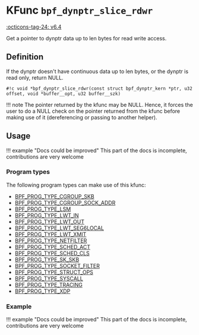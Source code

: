 # KFunc `bpf_dynptr_slice_rdwr`

<!-- [FEATURE_TAG](bpf_dynptr_slice_rdwr) -->
[:octicons-tag-24: v6.4](https://github.com/torvalds/linux/commit/b5964b968ac64c2ec2debee7518499113b27c34e)
<!-- [/FEATURE_TAG] -->

Get a pointer to dynptr data up to len bytes for read write access. 

## Definition

If the dynptr doesn't have continuous data up to len bytes, or the dynptr is read only, return NULL.

<!-- [KFUNC_DEF] -->
`#!c void *bpf_dynptr_slice_rdwr(const struct bpf_dynptr_kern *ptr, u32 offset, void *buffer__opt, u32 buffer__szk)`

!!! note
	The pointer returned by the kfunc may be NULL. Hence, it forces the user to do a NULL check on the pointer returned 
	from the kfunc before making use of it (dereferencing or passing to another helper).
<!-- [/KFUNC_DEF] -->

## Usage

!!! example "Docs could be improved"
    This part of the docs is incomplete, contributions are very welcome

### Program types

The following program types can make use of this kfunc:

<!-- [KFUNC_PROG_REF] -->
- [BPF_PROG_TYPE_CGROUP_SKB](../../program-types/BPF_PROG_TYPE_CGROUP_SKB.md)
- [BPF_PROG_TYPE_CGROUP_SOCK_ADDR](../../program-types/BPF_PROG_TYPE_CGROUP_SOCK_ADDR.md)
- [BPF_PROG_TYPE_LSM](../../program-types/BPF_PROG_TYPE_LSM.md)
- [BPF_PROG_TYPE_LWT_IN](../../program-types/BPF_PROG_TYPE_LWT_IN.md)
- [BPF_PROG_TYPE_LWT_OUT](../../program-types/BPF_PROG_TYPE_LWT_OUT.md)
- [BPF_PROG_TYPE_LWT_SEG6LOCAL](../../program-types/BPF_PROG_TYPE_LWT_SEG6LOCAL.md)
- [BPF_PROG_TYPE_LWT_XMIT](../../program-types/BPF_PROG_TYPE_LWT_XMIT.md)
- [BPF_PROG_TYPE_NETFILTER](../../program-types/BPF_PROG_TYPE_NETFILTER.md)
- [BPF_PROG_TYPE_SCHED_ACT](../../program-types/BPF_PROG_TYPE_SCHED_ACT.md)
- [BPF_PROG_TYPE_SCHED_CLS](../../program-types/BPF_PROG_TYPE_SCHED_CLS.md)
- [BPF_PROG_TYPE_SK_SKB](../../program-types/BPF_PROG_TYPE_SK_SKB.md)
- [BPF_PROG_TYPE_SOCKET_FILTER](../../program-types/BPF_PROG_TYPE_SOCKET_FILTER.md)
- [BPF_PROG_TYPE_STRUCT_OPS](../../program-types/BPF_PROG_TYPE_STRUCT_OPS.md)
- [BPF_PROG_TYPE_SYSCALL](../../program-types/BPF_PROG_TYPE_SYSCALL.md)
- [BPF_PROG_TYPE_TRACING](../../program-types/BPF_PROG_TYPE_TRACING.md)
- [BPF_PROG_TYPE_XDP](../../program-types/BPF_PROG_TYPE_XDP.md)
<!-- [/KFUNC_PROG_REF] -->

### Example

!!! example "Docs could be improved"
    This part of the docs is incomplete, contributions are very welcome

